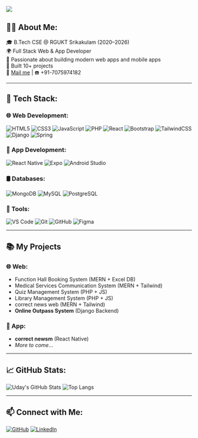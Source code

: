 <img src="https://capsule-render.vercel.app/api?type=waving&color=0:0f0c29,50:302b63,100:24243e&height=200&section=header&text=Hi%20👋%20I'm%20Uday%20Sai%20Setti&fontSize=35&fontColor=ffffff" />

## 👨‍💻 About Me:
🎓 B.Tech CSE @ RGUKT Srikakulam (2020–2026)  
🌍 Full Stack Web & App Developer  
📱 Passionate about building modern web apps and mobile apps  
💼  Built 10+ projects  
📧 [Mail me](mailto:udaysaisetti@gmail.com) | ☎️ +91-7075974182

---

## 🚀 Tech Stack:

### 🌐 Web Development:
![HTML5](https://img.shields.io/badge/-HTML5-E34F26?style=flat-square&logo=html5)
![CSS3](https://img.shields.io/badge/-CSS3-1572B6?style=flat-square&logo=css3)
![JavaScript](https://img.shields.io/badge/-JavaScript-F7DF1E?style=flat-square&logo=javascript)
![PHP](https://img.shields.io/badge/-PHP-777BB4?style=flat-square&logo=php)
![React](https://img.shields.io/badge/-React-61DAFB?style=flat-square&logo=react)
![Bootstrap](https://img.shields.io/badge/-Bootstrap-563D7C?style=flat-square&logo=bootstrap)
![TailwindCSS](https://img.shields.io/badge/-TailwindCSS-38B2AC?style=flat-square&logo=tailwind-css)
![Django](https://img.shields.io/badge/-Django-092E20?style=flat-square&logo=django)
![Spring](https://img.shields.io/badge/-Spring-6DB33F?style=flat-square&logo=spring)

### 📱 App Development:
![React Native](https://img.shields.io/badge/-React%20Native-61DAFB?style=flat-square&logo=react)
![Expo](https://img.shields.io/badge/-Expo-000020?style=flat-square&logo=expo)
![Android Studio](https://img.shields.io/badge/-Android%20Studio-3DDC84?style=flat-square&logo=android-studio)

### 🛢️ Databases:
![MongoDB](https://img.shields.io/badge/-MongoDB-47A248?style=flat-square&logo=mongodb)
![MySQL](https://img.shields.io/badge/-MySQL-4479A1?style=flat-square&logo=mysql)
![PostgreSQL](https://img.shields.io/badge/-PostgreSQL-336791?style=flat-square&logo=postgresql)

### 🔧 Tools:
![VS Code](https://img.shields.io/badge/-VSCode-007ACC?style=flat-square&logo=visual-studio-code)
![Git](https://img.shields.io/badge/-Git-F05032?style=flat-square&logo=git)
![GitHub](https://img.shields.io/badge/-GitHub-181717?style=flat-square&logo=github)
![Figma](https://img.shields.io/badge/-Figma-F24E1E?style=flat-square&logo=figma)

---

## 📚 My Projects

### 🌐 Web:
- Function Hall Booking System (MERN + Excel DB)
- Medical Services Communication System (MERN + Tailwind)
- Quiz Management System (PHP + JS)
- Library Management System (PHP + JS)
- correct news web (MERN + Tailwind)
- **Online Outpass System** (Django Backend)
### 📱 App:
- **correct newsm** (React Native)
- *More to come...*

---

## 📈 GitHub Stats:
![Uday's GitHub Stats](https://github-readme-stats.vercel.app/api?username=udaysai12&show_icons=true&theme=radical)
![Top Langs](https://github-readme-stats.vercel.app/api/top-langs/?username=udaysai12&layout=compact&theme=radical)

---

## 📫 Connect with Me:
[![GitHub](https://img.shields.io/badge/GitHub-udaysai12-181717?style=flat-square&logo=github)](https://github.com/udaysai12)
[![LinkedIn](https://img.shields.io/badge/LinkedIn-Uday%20Sai%20Setti-blue?style=flat-square&logo=linkedin)](https://www.linkedin.com/in/uday-sai-setti-a24332275/)

